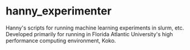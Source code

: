 # hanny_experimenter
Hanny's scripts for running machine learning experiments in slurm, etc. Developed primarily for running in Florida Atlantic University's high performance computing environment, Koko.
